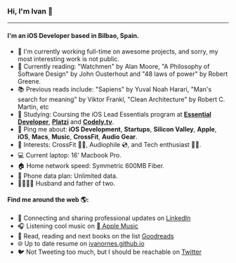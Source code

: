 ### Hi, I'm Ivan 👋
---

<!-- I'm Ivan, an iOS Developer based in Bilbao. I have been working professionally for about 9 years with a wide variety of technologies like iOS, Android, Cordova, Objective-C, Swift, Java, Javascript, Kotlin, HTML, etc. 
I am a curious, creative, and humble guy that enjoys doing any kind of cool stuff with computers. -->

#### I'm an iOS Developer based in Bilbao, Spain.

- 🏢 I'm currently working full-time on awesome projects, and sorry, my most interesting work is not public. 
- 📖 Currently reading: "Watchmen" by Alan Moore, "A Philosophy of Software Design" by John Ousterhout and "48 laws of power" by Robert Greene.
- 📚 Previous reads include: "Sapiens" by Yuval Noah Harari, "Man's search for meaning" by Viktor Frankl, "Clean Architecture" by Robert C. Martin, etc
- 🌱 Studying: Coursing the iOS Lead Essentials program at **<a href="https://www.essentialdeveloper.com">Essential Developer</a>**, **<a href="https://platzi.com">Platzi</a>** and **<a href="https://codely.tv">Codely.tv</a>**.
- 💬 Ping me about: **iOS Development**, **Startups**, **Silicon Valley**, **Apple**, **iOS**, **Macs**, **Music**, **CrossFit**, **Audio Gear**.
- 💜 Interests: CrossFit 🏋️‍♀️, Audiophile 💿, and Tech enthusiast 👨‍💻.  
- 💻 Current laptop: 16' Macbook Pro.
- 🏠 Home network speed: Symmetric 600MB Fiber.
- 📱 Phone data plan: Unlimited data.
- 👨‍👩‍👧‍👦 Husband and father of two.

#### Find me around the web 🌎:
- 💼 Connecting and sharing professional updates on <a href="https://www.linkedin.com/in/ivanornes/">LinkedIn</a>
- 🎧 Listening cool music on <a href="https://music.apple.com/profile/ivanornes"> Apple Music</a>
- 📖 Read, reading and next books on the list <a href="https://www.goodreads.com/user/show/131888119-ivan">Goodreads</a>
- 🌐 Up to date resume on <a href="https://ivanornes.github.io">ivanornes.github.io</a>
- 🐦 Not Tweeting too much, but I should be reachable on <a href="https://twitter.com/ivanornes">Twitter</a>


<!--
**ivanornes/ivanornes** is a ✨ _special_ ✨ repository because its `README.md` (this file) appears on your GitHub profile.

Here are some ideas to get you started:

- 🔭 I’m currently working on ...
- 🌱 I’m currently learning ...
- 👯 I’m looking to collaborate on ...
- 🤔 I’m looking for help with ...
- 💬 Ask me about ...
- 📫 How to reach me: ...
- 😄 Pronouns: ...
- ⚡ Fun fact: ...

![My github stats](https://github-readme-stats.vercel.app/api?username=millycodes&show_icons=true)

-->
